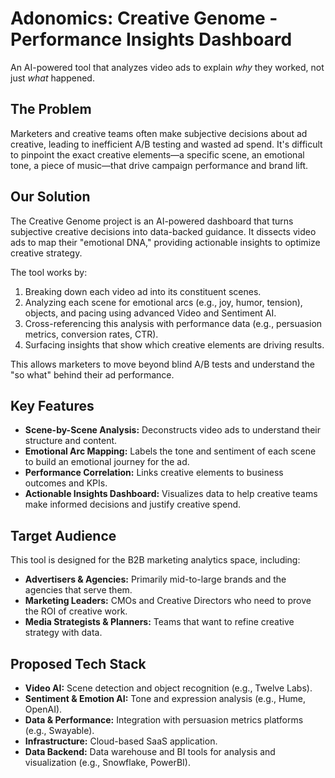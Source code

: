 # Adonomics: Creative Genome - Performance Insights Dashboard

An AI-powered tool that analyzes video ads to explain *why* they worked, not just *what* happened.

## The Problem

Marketers and creative teams often make subjective decisions about ad creative, leading to inefficient A/B testing and wasted ad spend. It's difficult to pinpoint the exact creative elements—a specific scene, an emotional tone, a piece of music—that drive campaign performance and brand lift.

## Our Solution

The Creative Genome project is an AI-powered dashboard that turns subjective creative decisions into data-backed guidance. It dissects video ads to map their "emotional DNA," providing actionable insights to optimize creative strategy.

The tool works by:
1.  Breaking down each video ad into its constituent scenes.
2.  Analyzing each scene for emotional arcs (e.g., joy, humor, tension), objects, and pacing using advanced Video and Sentiment AI.
3.  Cross-referencing this analysis with performance data (e.g., persuasion metrics, conversion rates, CTR).
4.  Surfacing insights that show which creative elements are driving results.

This allows marketers to move beyond blind A/B tests and understand the "so what" behind their ad performance.

## Key Features

*   **Scene-by-Scene Analysis:** Deconstructs video ads to understand their structure and content.
*   **Emotional Arc Mapping:** Labels the tone and sentiment of each scene to build an emotional journey for the ad.
*   **Performance Correlation:** Links creative elements to business outcomes and KPIs.
*   **Actionable Insights Dashboard:** Visualizes data to help creative teams make informed decisions and justify creative spend.

## Target Audience

This tool is designed for the B2B marketing analytics space, including:
*   **Advertisers & Agencies:** Primarily mid-to-large brands and the agencies that serve them.
*   **Marketing Leaders:** CMOs and Creative Directors who need to prove the ROI of creative work.
*   **Media Strategists & Planners:** Teams that want to refine creative strategy with data.

## Proposed Tech Stack

*   **Video AI:** Scene detection and object recognition (e.g., Twelve Labs).
*   **Sentiment & Emotion AI:** Tone and expression analysis (e.g., Hume, OpenAI).
*   **Data & Performance:** Integration with persuasion metrics platforms (e.g., Swayable).
*   **Infrastructure:** Cloud-based SaaS application.
*   **Data Backend:** Data warehouse and BI tools for analysis and visualization (e.g., Snowflake, PowerBI).
